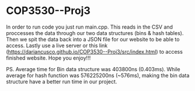 # COP3530--Proj3
In order to run code you just run main.cpp. This reads in the CSV and proccesses the data through our two
data structures (bins & hash tables). Then we spit the data back into a JSON file for our website to be able to access. 
Lastly use a live server or this link (https://dariancusco.github.io/COP3530--Proj3/src/index.html) to access finished website. Hope you enjoy!!!

PS. Average time for Bin data structure was 403800ns (0.403ms). While average for hash function was 576225200ns (~576ms), making the bin data structure have a better run time in our project. 
